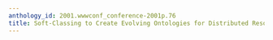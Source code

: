 ```yaml
---
anthology_id: 2001.wwwconf_conference-2001p.76
title: Soft-Classing to Create Evolving Ontologies for Distributed Resources
---
```

